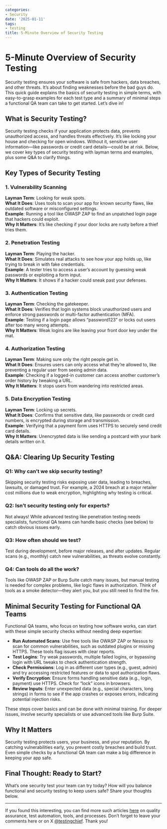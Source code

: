 ```yaml
---
categories:
- Security
date: '2025-01-11'
tags:
- testing
title: 5-Minute Overview of Security Testing
---
```


# 5-Minute Overview of Security Testing

Security testing ensures your software is safe from hackers, data breaches, and other threats. It’s about finding weaknesses before the bad guys do. This quick guide explains the basics of security testing in simple terms, with easy-to-grasp examples for each test type and a summary of minimal steps a functional QA team can take to get started. Let’s dive in!

## What is Security Testing?

Security testing checks if your application protects data, prevents unauthorized access, and handles threats effectively. It’s like locking your house and checking for open windows. Without it, sensitive user information—like passwords or credit card details—could be at risk. Below, we cover key types of security testing with layman terms and examples, plus some Q&A to clarify things.

## Key Types of Security Testing

### 1. Vulnerability Scanning
**Layman Term**: Looking for weak spots.  
**What It Does**: Uses tools to scan your app for known security flaws, like outdated software or misconfigured settings.  
**Example**: Running a tool like OWASP ZAP to find an unpatched login page that hackers could exploit.  
**Why It Matters**: It’s like checking if your door locks are rusty before a thief tries them.

### 2. Penetration Testing
**Layman Term**: Playing the hacker.  
**What It Does**: Simulates real attacks to see how your app holds up, like trying to break in with fake credentials.  
**Example**: A tester tries to access a user’s account by guessing weak passwords or exploiting a form input.  
**Why It Matters**: It shows if a hacker could sneak past your defenses.

### 3. Authentication Testing
**Layman Term**: Checking the gatekeeper.  
**What It Does**: Verifies that login systems block unauthorized users and enforce strong passwords or multi-factor authentication (MFA).  
**Example**: Testing if a login page allows “password123” or locks out users after too many wrong attempts.  
**Why It Matters**: Weak logins are like leaving your front door key under the mat.

### 4. Authorization Testing
**Layman Term**: Making sure only the right people get in.  
**What It Does**: Ensures users can only access what they’re allowed to, like preventing a regular user from seeing admin data.  
**Example**: Checking if a logged-in customer can access another customer’s order history by tweaking a URL.  
**Why It Matters**: It stops users from wandering into restricted areas.

### 5. Data Encryption Testing
**Layman Term**: Locking up secrets.  
**What It Does**: Confirms that sensitive data, like passwords or credit card numbers, is encrypted during storage and transmission.  
**Example**: Verifying that a payment form uses HTTPS to securely send credit card details.  
**Why It Matters**: Unencrypted data is like sending a postcard with your bank details written on it.

## Q&A: Clearing Up Security Testing

### Q1: Why can’t we skip security testing?
Skipping security testing risks exposing user data, leading to breaches, lawsuits, or damaged trust. For example, a 2024 breach at a major retailer cost millions due to weak encryption, highlighting why testing is critical.

### Q2: Isn’t security testing only for experts?
Not always! While advanced testing like penetration testing needs specialists, functional QA teams can handle basic checks (see below) to catch obvious issues early.

### Q3: How often should we test?
Test during development, before major releases, and after updates. Regular scans (e.g., monthly) catch new vulnerabilities, as threats evolve constantly.

### Q4: Can tools do all the work?
Tools like OWASP ZAP or Burp Suite catch many issues, but manual testing is needed for complex problems, like logic flaws in authorization. Think of tools as a smoke detector—they alert you, but you still need to find the fire.

## Minimal Security Testing for Functional QA Teams

Functional QA teams, who focus on testing how software works, can start with these simple security checks without needing deep expertise:
- **Run Automated Scans**: Use free tools like OWASP ZAP or Nessus to scan for common vulnerabilities, such as outdated plugins or missing HTTPS. These tools flag issues with clear reports.
- **Test Logins**: Try weak passwords, multiple failed logins, or bypassing login with URL tweaks to check authentication strength.
- **Check Permissions**: Log in as different user types (e.g., guest, admin) and try accessing restricted features or data to spot authorization flaws.
- **Verify Encryption**: Ensure forms handling sensitive data (e.g., login, payment) use HTTPS. Check for “lock” icons in browsers.
- **Review Inputs**: Enter unexpected data (e.g., special characters, long strings) in forms to see if the app crashes or exposes errors, indicating potential injection risks.

These steps cover basics and can be done with minimal training. For deeper issues, involve security specialists or use advanced tools like Burp Suite.

## Why It Matters

Security testing protects users, your business, and your reputation. By catching vulnerabilities early, you prevent costly breaches and build trust. Even simple checks by a functional QA team can make a big difference in keeping your app safe.

## Final Thought: Ready to Start?

What’s one security test your team can try today? How will you balance functional and security testing to keep users safe? Share your thoughts below.

* * *

If you found this interesting, you can find more such articles [here](https://skthetester.github.io/) on quality assurance, test automation, tools, and processes. Don’t forget to leave your comments here or on X [@testingchief](https://x.com/testingchief). Thank you!